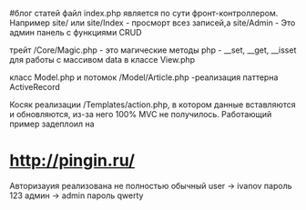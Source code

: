 #блог статей
файл index.php является по сути фронт-контроллером.
Например site/ или site/Index - просморт всез записей,а 
site/Admin - Это админ панель с функциями CRUD

трейт /Core/Magic.php - это магические методы php - __set, __get,
__isset для работы с массивом data в классе View.php

класс Model.php и потомок /Model/Article.php -реализация паттерна ActiveRecord

Косяк реализации  /Templates/action.php, в котором данные вставляются и обновляются,
из-за него 100% MVC не получилось. 
Работающий пример задеплоил на 
# http://pingin.ru/

Авторизауия реализована не полностью
обычный user -> ivanov пароль 123
админ -> admin пароль qwerty


